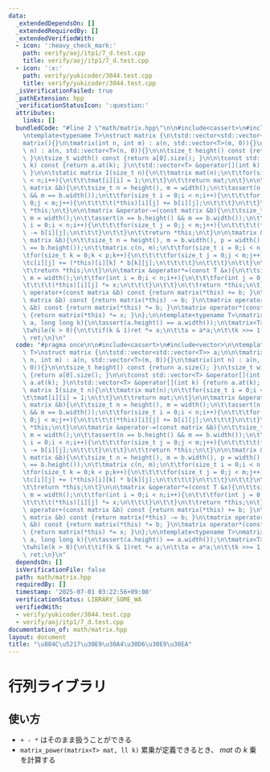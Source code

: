 ```yaml
---
data:
  _extendedDependsOn: []
  _extendedRequiredBy: []
  _extendedVerifiedWith:
  - icon: ':heavy_check_mark:'
    path: verify/aoj/itp1/7_d.test.cpp
    title: verify/aoj/itp1/7_d.test.cpp
  - icon: ':x:'
    path: verify/yukicoder/3044.test.cpp
    title: verify/yukicoder/3044.test.cpp
  _isVerificationFailed: true
  _pathExtension: hpp
  _verificationStatusIcon: ':question:'
  attributes:
    links: []
  bundledCode: "#line 2 \"math/matrix.hpp\"\n\n#include<cassert>\n#include<vector>\n\
    \ntemplate<typename T>\nstruct matrix {\n\tstd::vector<std::vector<T>> a;\n\n\t\
    matrix(){}\n\tmatrix(int n, int m) : a(n, std::vector<T>(m, 0)){}\n\tmatrix(int\
    \ n) : a(n, std::vector<T>(n, 0)){}\n\n\tsize_t height() const {return a.size();\
    \ }\n\tsize_t width() const {return a[0].size(); }\n\n\tconst std::vector<T> &operator[](int\
    \ k) const {return a.at(k); }\n\tstd::vector<T> &operator[](int k) {return a.at(k);\
    \ }\n\n\tstatic matrix I(size_t n){\n\t\tmatrix mat(n);\n\t\tfor(size_t i = 0;i\
    \ < n;i++){\n\t\t\tmat[i][i] = 1;\n\t\t}\n\t\treturn mat;\n\t}\n\n\tmatrix &operator+=(const\
    \ matrix &b){\n\t\tsize_t n = height(), m = width();\n\t\tassert(n == b.height()\
    \ && m == b.width());\n\t\tfor(size_t i = 0;i < n;i++){\n\t\t\tfor(size_t j =\
    \ 0;j < m;j++){\n\t\t\t\t(*this)[i][j] += b[i][j];\n\t\t\t}\n\t\t}\n\t\treturn\
    \ *this;\n\t}\n\n\tmatrix &operator-=(const matrix &b){\n\t\tsize_t n = height(),\
    \ m = width();\n\t\tassert(n == b.height() && m == b.width());\n\t\tfor(size_t\
    \ i = 0;i < n;i++){\n\t\t\tfor(size_t j = 0;j < m;j++){\n\t\t\t\t(*this)[i][j]\
    \ -= b[i][j];\n\t\t\t}\n\t\t}\n\t\treturn *this;\n\t}\n\n\tmatrix &operator*=(const\
    \ matrix &b){\n\t\tsize_t n = height(), m = b.width(), p = width();\n\t\tassert(p\
    \ == b.height());\n\t\tmatrix c(n, m);\n\t\tfor(size_t i = 0;i < n;i++){\n\t\t\
    \tfor(size_t k = 0;k < p;k++){\n\t\t\t\tfor(size_t j = 0;j < m;j++){\n\t\t\t\t\
    \tc[i][j] += (*this)[i][k] * b[k][j];\n\t\t\t\t}\n\t\t\t}\n\t\t}\n\t\ta.swap(c.a);\n\
    \t\treturn *this;\n\t}\n\n\tmatrix &operator*=(const T &x){\n\t\tsize_t n = height(),\
    \ m = width();\n\t\tfor(int i = 0;i < n;i++){\n\t\t\tfor(int j = 0;j < m;j++){\n\
    \t\t\t\t(*this)[i][j] *= x;\n\t\t\t}\n\t\t}\n\t\treturn *this;\n\t}\n\n\tmatrix\
    \ operator+(const matrix &b) const {return matrix(*this) += b; }\n\tmatrix operator-(const\
    \ matrix &b) const {return matrix(*this) -= b; }\n\tmatrix operator*(const matrix\
    \ &b) const {return matrix(*this) *= b; }\n\tmatrix operator*(const T &x) const\
    \ {return matrix(*this) *= x; }\n};\n\ntemplate<typename T>\nmatrix<T> matrix_power(matrix<T>\
    \ a, long long k){\n\tassert(a.height() == a.width());\n\tmatrix<T> ret = matrix<T>::I(a.height());\n\
    \twhile(k > 0){\n\t\tif(k & 1)ret *= a;\n\t\ta = a*a;\n\t\tk >>= 1;\n\t}\n\treturn\
    \ ret;\n}\n"
  code: "#pragma once\n\n#include<cassert>\n#include<vector>\n\ntemplate<typename\
    \ T>\nstruct matrix {\n\tstd::vector<std::vector<T>> a;\n\n\tmatrix(){}\n\tmatrix(int\
    \ n, int m) : a(n, std::vector<T>(m, 0)){}\n\tmatrix(int n) : a(n, std::vector<T>(n,\
    \ 0)){}\n\n\tsize_t height() const {return a.size(); }\n\tsize_t width() const\
    \ {return a[0].size(); }\n\n\tconst std::vector<T> &operator[](int k) const {return\
    \ a.at(k); }\n\tstd::vector<T> &operator[](int k) {return a.at(k); }\n\n\tstatic\
    \ matrix I(size_t n){\n\t\tmatrix mat(n);\n\t\tfor(size_t i = 0;i < n;i++){\n\t\
    \t\tmat[i][i] = 1;\n\t\t}\n\t\treturn mat;\n\t}\n\n\tmatrix &operator+=(const\
    \ matrix &b){\n\t\tsize_t n = height(), m = width();\n\t\tassert(n == b.height()\
    \ && m == b.width());\n\t\tfor(size_t i = 0;i < n;i++){\n\t\t\tfor(size_t j =\
    \ 0;j < m;j++){\n\t\t\t\t(*this)[i][j] += b[i][j];\n\t\t\t}\n\t\t}\n\t\treturn\
    \ *this;\n\t}\n\n\tmatrix &operator-=(const matrix &b){\n\t\tsize_t n = height(),\
    \ m = width();\n\t\tassert(n == b.height() && m == b.width());\n\t\tfor(size_t\
    \ i = 0;i < n;i++){\n\t\t\tfor(size_t j = 0;j < m;j++){\n\t\t\t\t(*this)[i][j]\
    \ -= b[i][j];\n\t\t\t}\n\t\t}\n\t\treturn *this;\n\t}\n\n\tmatrix &operator*=(const\
    \ matrix &b){\n\t\tsize_t n = height(), m = b.width(), p = width();\n\t\tassert(p\
    \ == b.height());\n\t\tmatrix c(n, m);\n\t\tfor(size_t i = 0;i < n;i++){\n\t\t\
    \tfor(size_t k = 0;k < p;k++){\n\t\t\t\tfor(size_t j = 0;j < m;j++){\n\t\t\t\t\
    \tc[i][j] += (*this)[i][k] * b[k][j];\n\t\t\t\t}\n\t\t\t}\n\t\t}\n\t\ta.swap(c.a);\n\
    \t\treturn *this;\n\t}\n\n\tmatrix &operator*=(const T &x){\n\t\tsize_t n = height(),\
    \ m = width();\n\t\tfor(int i = 0;i < n;i++){\n\t\t\tfor(int j = 0;j < m;j++){\n\
    \t\t\t\t(*this)[i][j] *= x;\n\t\t\t}\n\t\t}\n\t\treturn *this;\n\t}\n\n\tmatrix\
    \ operator+(const matrix &b) const {return matrix(*this) += b; }\n\tmatrix operator-(const\
    \ matrix &b) const {return matrix(*this) -= b; }\n\tmatrix operator*(const matrix\
    \ &b) const {return matrix(*this) *= b; }\n\tmatrix operator*(const T &x) const\
    \ {return matrix(*this) *= x; }\n};\n\ntemplate<typename T>\nmatrix<T> matrix_power(matrix<T>\
    \ a, long long k){\n\tassert(a.height() == a.width());\n\tmatrix<T> ret = matrix<T>::I(a.height());\n\
    \twhile(k > 0){\n\t\tif(k & 1)ret *= a;\n\t\ta = a*a;\n\t\tk >>= 1;\n\t}\n\treturn\
    \ ret;\n}\n"
  dependsOn: []
  isVerificationFile: false
  path: math/matrix.hpp
  requiredBy: []
  timestamp: '2025-07-01 03:22:56+09:00'
  verificationStatus: LIBRARY_SOME_WA
  verifiedWith:
  - verify/yukicoder/3044.test.cpp
  - verify/aoj/itp1/7_d.test.cpp
documentation_of: math/matrix.hpp
layout: document
title: "\u884C\u5217\u30E9\u30A4\u30D6\u30E9\u30EA"
---
```


# 行列ライブラリ

## 使い方

- ``+ - *`` はそのまま扱うことができる
- ``matrix_power(matrix<T> mat, ll k)`` 累乗が定義できるとき、 $mat$ の $k$ 乗を計算する
